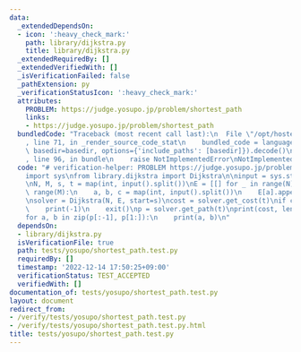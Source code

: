 ```yaml
---
data:
  _extendedDependsOn:
  - icon: ':heavy_check_mark:'
    path: library/dijkstra.py
    title: library/dijkstra.py
  _extendedRequiredBy: []
  _extendedVerifiedWith: []
  _isVerificationFailed: false
  _pathExtension: py
  _verificationStatusIcon: ':heavy_check_mark:'
  attributes:
    PROBLEM: https://judge.yosupo.jp/problem/shortest_path
    links:
    - https://judge.yosupo.jp/problem/shortest_path
  bundledCode: "Traceback (most recent call last):\n  File \"/opt/hostedtoolcache/PyPy/3.7.13/x64/site-packages/onlinejudge_verify/documentation/build.py\"\
    , line 71, in _render_source_code_stat\n    bundled_code = language.bundle(stat.path,\
    \ basedir=basedir, options={'include_paths': [basedir]}).decode()\n  File \"/opt/hostedtoolcache/PyPy/3.7.13/x64/site-packages/onlinejudge_verify/languages/python.py\"\
    , line 96, in bundle\n    raise NotImplementedError\nNotImplementedError\n"
  code: "# verification-helper: PROBLEM https://judge.yosupo.jp/problem/shortest_path\n\
    import sys\nfrom library.dijkstra import Dijkstra\n\ninput = sys.stdin.readline\n\
    \nN, M, s, t = map(int, input().split())\nE = [[] for _ in range(N)]\nfor _ in\
    \ range(M):\n    a, b, c = map(int, input().split())\n    E[a].append((c, b))\n\
    \nsolver = Dijkstra(N, E, start=s)\ncost = solver.get_cost(t)\nif cost == solver.inf:\n\
    \    print(-1)\n    exit()\np = solver.get_path(t)\nprint(cost, len(p) - 1)\n\
    for a, b in zip(p[:-1], p[1:]):\n    print(a, b)\n"
  dependsOn:
  - library/dijkstra.py
  isVerificationFile: true
  path: tests/yosupo/shortest_path.test.py
  requiredBy: []
  timestamp: '2022-12-14 17:50:25+09:00'
  verificationStatus: TEST_ACCEPTED
  verifiedWith: []
documentation_of: tests/yosupo/shortest_path.test.py
layout: document
redirect_from:
- /verify/tests/yosupo/shortest_path.test.py
- /verify/tests/yosupo/shortest_path.test.py.html
title: tests/yosupo/shortest_path.test.py
---
```

